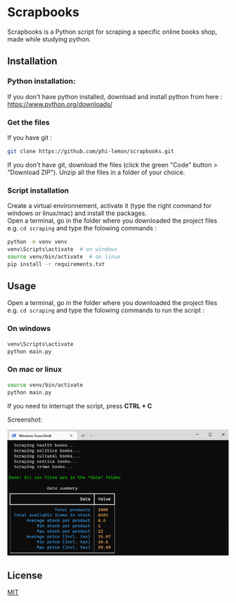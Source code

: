 # Scrapbooks

Scrapbooks is a Python script for scraping a specific online books shop, made while studying python.

## Installation

### Python installation:
If you don't have python installed, download and install python from here : https://www.python.org/downloads/

### Get the files
If you have git :
```bash
git clone https://github.com/phi-lemon/scrapbooks.git
```
If you don't have git, download the files (click the green "Code" button > "Download ZIP").
Unzip all the files in a folder of your choice.

### Script installation
Create a virtual environnement, activate it (type the right command for windows or linux/mac) and install the packages.  
Open a terminal, go in the folder where you downloaded the project files e.g. ```cd scraping``` 
and type the folowing commands :
```bash
python -m venv venv
venv\Scripts\activate  # on windows
source venv/bin/activate  # on linux
pip install -r requirements.txt
```

## Usage

Open a terminal, go in the folder where you downloaded the project files e.g. ```cd scraping```
and type the folowing commands to run the script :

### On windows

```bash
venv\Scripts\activate 
python main.py
```

### On mac or linux

```bash
source venv/bin/activate
python main.py
```

If you need to interrupt the script, press **CTRL + C**

Screenshot:

<img src="screenshot.png" alt="Alt text" title="Optional title">

## License
[MIT](https://github.com/phi-lemon/scrapbooks/blob/main/LICENSE.md)
